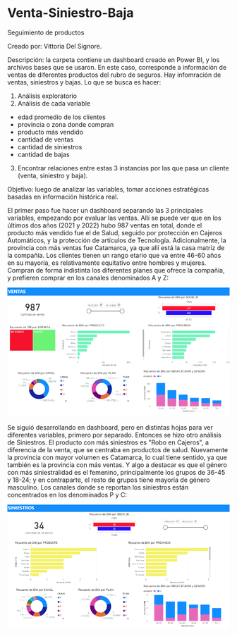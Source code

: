 # Venta-Siniestro-Baja
Seguimiento de productos

Creado por: Vittoria Del Signore.

Descripción: la carpeta contiene un dashboard creado en Power BI, y los archivos bases que se usaron. 
En este caso, corresponde a información de ventas de diferentes productos del rubro de seguros.  Hay infomración de ventas, siniestros y bajas. 
Lo que se busca es hacer:
1) Análisis exploratorio
2) Análisis de cada variable
  - edad promedio de los clientes
  - provincia o zona donde compran
  - producto más vendido
  - cantidad de ventas
  - cantidad de siniestros
  - cantidad de bajas
3) Encontrar relaciones entre estas 3 instancias por las que pasa un cliente (venta, siniestro y baja).

Objetivo: luego de analizar las variables, tomar acciones estratégicas basadas en información histórica real.

El primer paso fue hacer un dashboard separando las 3 principales variables, empezando por evaluar las ventas. Allí se puede ver que en los últimos dos años (2021 y 2022) hubo 987 ventas en total, donde el producto más vendido fue el de Salud, seguido por protección en Cajeros Automáticos, y la protección de artículos de Tecnología.
Adicionalmente, la provincia con más ventas fue Catamarca, ya que allí está la casa matriz de la compañía. Los clientes tienen un rango etario que va entre 46-60 años en su mayoría, es relativamente equitativo entre hombres y mujeres.
Compran de forma indistinta los diferentes planes que ofrece la compañía, y prefieren comprar en los canales denominados A y Z:

![Gráficos de Ventas](https://github.com/vittoriadelsignore/Venta-Siniestro-Baja/blob/master/TableroVentas.png)

Se siguió desarrollando en dashboard, pero en distintas hojas para ver diferentes variables, primero por separado. Entonces se hizo otro análisis de Siniestros. El producto con más siniestros es "Robo en Cajeros", a diferencia de la venta, que se centraba en productos de salud. Nuevamente la provincia con mayor volumen es Catamarca, lo cual tiene sentido, ya que también es la provincia con más ventas. Y algo a destacar es que el género con más siniestralidad es el femenino, principalmente los grupos de 36-45 y 18-24; y en contraparte, el resto de grupos tiene mayoría de género masculino. Los canales donde se reportan los siniestros están concentrados en los denominados P y C:

 ![Gráficos de Siniestros](https://github.com/vittoriadelsignore/Venta-Siniestro-Baja/blob/master/TableroSiniestros.png)
